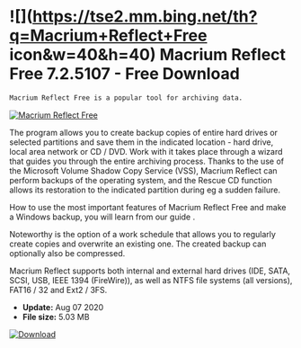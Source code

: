 # ![](https://tse2.mm.bing.net/th?q=Macrium+Reflect+Free icon&w=40&h=40) Macrium Reflect Free 7.2.5107 - Free Download

```sh
Macrium Reflect Free is a popular tool for archiving data.
```
[![Macrium Reflect Free](https://gallery.dpcdn.pl/imgc/Tools/1104/g_-_420x350_1.5_-_x20100916141535.png)](https://softexe.net/win/disks-files/data-recovery/macrium-reflect-free:hcdR.html)

The program allows you to create backup copies of entire hard drives or selected partitions and save them in the indicated location - hard drive, local area network or CD / DVD. Work with it takes place through a wizard that guides you through the entire archiving process. Thanks to the use of the Microsoft Volume Shadow Copy Service (VSS), Macrium Reflect can perform backups of the operating system, and the Rescue CD function allows its restoration to the indicated partition during eg a sudden failure.
 
 How to use the most important features of Macrium Reflect Free and make a Windows backup, you will learn from our guide .
 
 Noteworthy is the option of a work schedule that allows you to regularly create copies and overwrite an existing one. The created backup can optionally also be compressed.
 
 Macrium Reflect supports both internal and external hard drives (IDE, SATA, SCSI, USB, IEEE 1394 (FireWire)), as well as NTFS file systems (all versions), FAT16 / 32 and Ext2 / 3FS.


- **Update:** Aug 07 2020
- **File size:** 5.03 MB

[![Download](https://cdn.softexe.net/static/img/download.png)](https://softexe.net/win/disks-files/data-recovery/macrium-reflect-free:hcdR.html)

